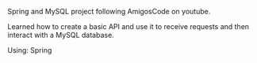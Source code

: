 Spring and MySQL project following AmigosCode on youtube.

Learned how to create a basic API and use it to receive requests and then interact with a MySQL database.

Using:
Spring 